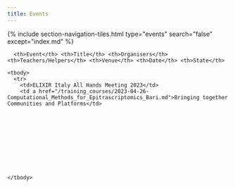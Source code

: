 ```yaml
---
title: Events
---
```

{% include section-navigation-tiles.html type="events" search="false" except="index.md" %}


<table class="table">
  
  <thread>
   
      <th>Event</th> <th>Title</th> <th>Organisers</th> <th>Teachers/Helpers</th> <th>Venue</th> <th>Date</th> <th>State</th>
    
    <tbody>
      <tr>
        <td>ELIXIR Italy All Hands Meeting 2023</td>
        <td a href="/training_courses/2023-04-26-Computational_Methods_for_Epitrascriptomics_Bari.md">Bringing together Communities and Platforms</td>
  
  
  
  
  
  
  
  
  
  
  
    </tbody>
   </thread>
  </table>
